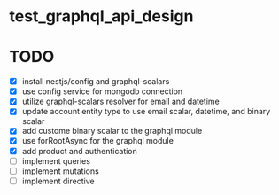 # test_graphql_api_design

# TODO

- [x] install nestjs/config and graphql-scalars
- [x] use config service for mongodb connection
- [x] utilize graphql-scalars resolver for email and datetime
- [x] update account entity type to use email scalar, datetime, and binary scalar
- [x] add custome binary scalar to the graphql module
- [x] use forRootAsync for the graphql module
- [x] add product and authentication
- [ ] implement queries
- [ ] implement mutations
- [ ] implement directive